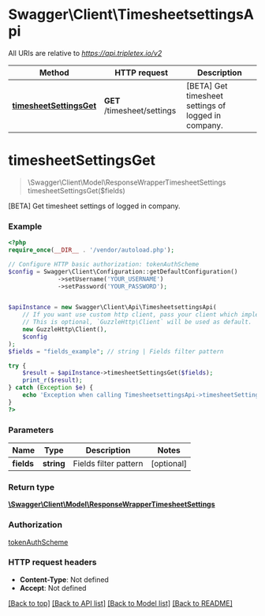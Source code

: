# Swagger\Client\TimesheetsettingsApi

All URIs are relative to *https://api.tripletex.io/v2*

Method | HTTP request | Description
------------- | ------------- | -------------
[**timesheetSettingsGet**](TimesheetsettingsApi.md#timesheetSettingsGet) | **GET** /timesheet/settings | [BETA] Get timesheet settings of logged in company.


# **timesheetSettingsGet**
> \Swagger\Client\Model\ResponseWrapperTimesheetSettings timesheetSettingsGet($fields)

[BETA] Get timesheet settings of logged in company.



### Example
```php
<?php
require_once(__DIR__ . '/vendor/autoload.php');

// Configure HTTP basic authorization: tokenAuthScheme
$config = Swagger\Client\Configuration::getDefaultConfiguration()
              ->setUsername('YOUR_USERNAME')
              ->setPassword('YOUR_PASSWORD');


$apiInstance = new Swagger\Client\Api\TimesheetsettingsApi(
    // If you want use custom http client, pass your client which implements `GuzzleHttp\ClientInterface`.
    // This is optional, `GuzzleHttp\Client` will be used as default.
    new GuzzleHttp\Client(),
    $config
);
$fields = "fields_example"; // string | Fields filter pattern

try {
    $result = $apiInstance->timesheetSettingsGet($fields);
    print_r($result);
} catch (Exception $e) {
    echo 'Exception when calling TimesheetsettingsApi->timesheetSettingsGet: ', $e->getMessage(), PHP_EOL;
}
?>
```

### Parameters

Name | Type | Description  | Notes
------------- | ------------- | ------------- | -------------
 **fields** | **string**| Fields filter pattern | [optional]

### Return type

[**\Swagger\Client\Model\ResponseWrapperTimesheetSettings**](../Model/ResponseWrapperTimesheetSettings.md)

### Authorization

[tokenAuthScheme](../../README.md#tokenAuthScheme)

### HTTP request headers

 - **Content-Type**: Not defined
 - **Accept**: Not defined

[[Back to top]](#) [[Back to API list]](../../README.md#documentation-for-api-endpoints) [[Back to Model list]](../../README.md#documentation-for-models) [[Back to README]](../../README.md)

